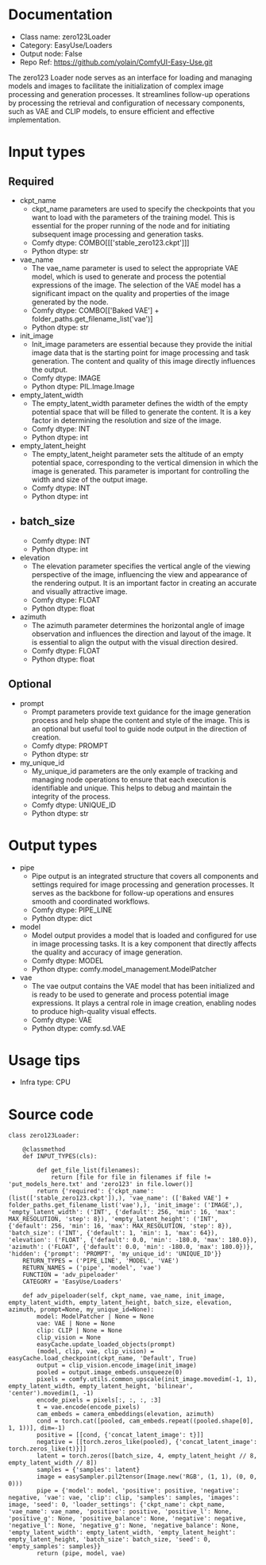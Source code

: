 # Documentation
- Class name: zero123Loader
- Category: EasyUse/Loaders
- Output node: False
- Repo Ref: https://github.com/yolain/ComfyUI-Easy-Use.git

The zero123 Loader node serves as an interface for loading and managing models and images to facilitate the initialization of complex image processing and generation processes. It streamlines follow-up operations by processing the retrieval and configuration of necessary components, such as VAE and CLIP models, to ensure efficient and effective implementation.

# Input types
## Required
- ckpt_name
    - ckpt_name parameters are used to specify the checkpoints that you want to load with the parameters of the training model. This is essential for the proper running of the node and for initiating subsequent image processing and generation tasks.
    - Comfy dtype: COMBO[[['stable_zero123.ckpt']]]
    - Python dtype: str
- vae_name
    - The vae_name parameter is used to select the appropriate VAE model, which is used to generate and process the potential expressions of the image. The selection of the VAE model has a significant impact on the quality and properties of the image generated by the node.
    - Comfy dtype: COMBO[['Baked VAE'] + folder_paths.get_filename_list('vae')]
    - Python dtype: str
- init_image
    - Init_image parameters are essential because they provide the initial image data that is the starting point for image processing and task generation. The content and quality of this image directly influences the output.
    - Comfy dtype: IMAGE
    - Python dtype: PIL.Image.Image
- empty_latent_width
    - The empty_latent_width parameter defines the width of the empty potential space that will be filled to generate the content. It is a key factor in determining the resolution and size of the image.
    - Comfy dtype: INT
    - Python dtype: int
- empty_latent_height
    - The empty_latent_height parameter sets the altitude of an empty potential space, corresponding to the vertical dimension in which the image is generated. This parameter is important for controlling the width and size of the output image.
    - Comfy dtype: INT
    - Python dtype: int
- batch_size
    - 
    - Comfy dtype: INT
    - Python dtype: int
- elevation
    - The elevation parameter specifies the vertical angle of the viewing perspective of the image, influencing the view and appearance of the rendering output. It is an important factor in creating an accurate and visually attractive image.
    - Comfy dtype: FLOAT
    - Python dtype: float
- azimuth
    - The azimuth parameter determines the horizontal angle of image observation and influences the direction and layout of the image. It is essential to align the output with the visual direction desired.
    - Comfy dtype: FLOAT
    - Python dtype: float
## Optional
- prompt
    - Prompt parameters provide text guidance for the image generation process and help shape the content and style of the image. This is an optional but useful tool to guide node output in the direction of creation.
    - Comfy dtype: PROMPT
    - Python dtype: str
- my_unique_id
    - My_unique_id parameters are the only example of tracking and managing node operations to ensure that each execution is identifiable and unique. This helps to debug and maintain the integrity of the process.
    - Comfy dtype: UNIQUE_ID
    - Python dtype: str

# Output types
- pipe
    - Pipe output is an integrated structure that covers all components and settings required for image processing and generation processes. It serves as the backbone for follow-up operations and ensures smooth and coordinated workflows.
    - Comfy dtype: PIPE_LINE
    - Python dtype: dict
- model
    - Model output provides a model that is loaded and configured for use in image processing tasks. It is a key component that directly affects the quality and accuracy of image generation.
    - Comfy dtype: MODEL
    - Python dtype: comfy.model_management.ModelPatcher
- vae
    - The vae output contains the VAE model that has been initialized and is ready to be used to generate and process potential image expressions. It plays a central role in image creation, enabling nodes to produce high-quality visual effects.
    - Comfy dtype: VAE
    - Python dtype: comfy.sd.VAE

# Usage tips
- Infra type: CPU

# Source code
```
class zero123Loader:

    @classmethod
    def INPUT_TYPES(cls):

        def get_file_list(filenames):
            return [file for file in filenames if file != 'put_models_here.txt' and 'zero123' in file.lower()]
        return {'required': {'ckpt_name': (list(['stable_zero123.ckpt']),), 'vae_name': (['Baked VAE'] + folder_paths.get_filename_list('vae'),), 'init_image': ('IMAGE',), 'empty_latent_width': ('INT', {'default': 256, 'min': 16, 'max': MAX_RESOLUTION, 'step': 8}), 'empty_latent_height': ('INT', {'default': 256, 'min': 16, 'max': MAX_RESOLUTION, 'step': 8}), 'batch_size': ('INT', {'default': 1, 'min': 1, 'max': 64}), 'elevation': ('FLOAT', {'default': 0.0, 'min': -180.0, 'max': 180.0}), 'azimuth': ('FLOAT', {'default': 0.0, 'min': -180.0, 'max': 180.0})}, 'hidden': {'prompt': 'PROMPT', 'my_unique_id': 'UNIQUE_ID'}}
    RETURN_TYPES = ('PIPE_LINE', 'MODEL', 'VAE')
    RETURN_NAMES = ('pipe', 'model', 'vae')
    FUNCTION = 'adv_pipeloader'
    CATEGORY = 'EasyUse/Loaders'

    def adv_pipeloader(self, ckpt_name, vae_name, init_image, empty_latent_width, empty_latent_height, batch_size, elevation, azimuth, prompt=None, my_unique_id=None):
        model: ModelPatcher | None = None
        vae: VAE | None = None
        clip: CLIP | None = None
        clip_vision = None
        easyCache.update_loaded_objects(prompt)
        (model, clip, vae, clip_vision) = easyCache.load_checkpoint(ckpt_name, 'Default', True)
        output = clip_vision.encode_image(init_image)
        pooled = output.image_embeds.unsqueeze(0)
        pixels = comfy.utils.common_upscale(init_image.movedim(-1, 1), empty_latent_width, empty_latent_height, 'bilinear', 'center').movedim(1, -1)
        encode_pixels = pixels[:, :, :, :3]
        t = vae.encode(encode_pixels)
        cam_embeds = camera_embeddings(elevation, azimuth)
        cond = torch.cat([pooled, cam_embeds.repeat((pooled.shape[0], 1, 1))], dim=-1)
        positive = [[cond, {'concat_latent_image': t}]]
        negative = [[torch.zeros_like(pooled), {'concat_latent_image': torch.zeros_like(t)}]]
        latent = torch.zeros([batch_size, 4, empty_latent_height // 8, empty_latent_width // 8])
        samples = {'samples': latent}
        image = easySampler.pil2tensor(Image.new('RGB', (1, 1), (0, 0, 0)))
        pipe = {'model': model, 'positive': positive, 'negative': negative, 'vae': vae, 'clip': clip, 'samples': samples, 'images': image, 'seed': 0, 'loader_settings': {'ckpt_name': ckpt_name, 'vae_name': vae_name, 'positive': positive, 'positive_l': None, 'positive_g': None, 'positive_balance': None, 'negative': negative, 'negative_l': None, 'negative_g': None, 'negative_balance': None, 'empty_latent_width': empty_latent_width, 'empty_latent_height': empty_latent_height, 'batch_size': batch_size, 'seed': 0, 'empty_samples': samples}}
        return (pipe, model, vae)
```
